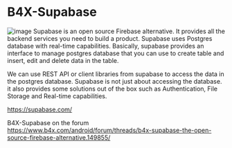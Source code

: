 # B4X-Supabase
![image](https://github.com/user-attachments/assets/e1581147-d774-4102-99b0-e7731c348471)
Supabase is an open source Firebase alternative. It provides all the backend services you need to build a product. Supabase uses Postgres database with real-time capabilities. Basically, supabase provides an interface to manage postgres database that you can use to create table and insert, edit and delete data in the table.

We can use REST API or client libraries from supabase to access the data in the postgres database. Supabase is not just about accessing the database. it also provides some solutions out of the box such as Authentication, File Storage and Real-time capabilities.

https://supabase.com/

B4X-Supabase on the forum https://www.b4x.com/android/forum/threads/b4x-supabase-the-open-source-firebase-alternative.149855/
